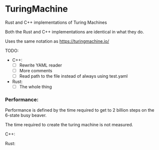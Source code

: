 # TuringMachine
Rust and C++ implementations of Turing Machines

Both the Rust and C++ implementations are identical in what they do.

Uses the same notation as https://turingmachine.io/

TODO:
- C++:
  - [ ] Rewrite YAML reader
  - [ ] More comments
  - [ ] Read path to the file instead of always using test.yaml
- Rust:
  - [ ] The whole thing 

### Performance:
Performance is defined by the time required to get to 2 billion steps on the 6-state busy beaver.

The time required to create the turing machine is not measured.

C++:

Rust:
